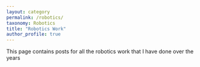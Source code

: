 ```yaml
---
layout: category
permalink: /robotics/
taxonomy: Robotics
title: "Robotics Work"
author_profile: true
---
```


This page contains posts for all the robotics work that I have done over the years


